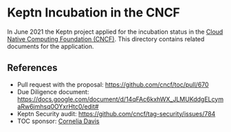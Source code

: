 # Keptn Incubation in the CNCF

In June 2021 the Keptn project applied for the incubation status in the
[Cloud Native Computing Foundation (CNCF)](https://www.cncf.io/).
This directory contains related documents for the application.

## References

* Pull request with the proposal: https://github.com/cncf/toc/pull/670
* Due Diligence document: https://docs.google.com/document/d/14qFAc6kxhWX_JLMUKddgELcymaRw6jmhsq0OYxrHtc0/edit#
* Keptn Security audit: https://github.com/cncf/tag-security/issues/784
* TOC sponsor: [Cornelia Davis](https://github.com/cdavisafc)
